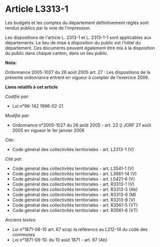 # Article L3313-1

Les budgets et les comptes du département définitivement réglés sont rendus publics par la voie de l'impression. 

Les dispositions de l'article L. 2313-1 et L. 2313-1-1 sont applicables aux départements. Le lieu de mise à disposition du
public est l'hôtel du département. Ces documents peuvent également être mis à la disposition du public dans chaque canton,
dans un lieu public.

**Nota:**

Ordonnance 2005-1027 du 26 août 2005 art. 27 : Les dispositions de la présente ordonnance entrent en vigueur à compter de
l'exercice 2006.

**Liens relatifs à cet article**

_Codifié par_:

  - Loi n°96-142 1996-02-21

_Modifié par_:

  - Ordonnance n°2005-1027 du 26 août 2005 - art. 23 () JORF 27 août 2005 en vigueur le 1er janvier 2006

_Cite_:

  - Code général des collectivités territoriales - art. L2313-1 (V)

_Cité par_:

  - Code général des collectivités territoriales - art. L3541-1 (V)
  - Code général des collectivités territoriales - art. L3661-14 (V)
  - Code général des collectivités territoriales - art. L5421-6 (V)
  - Code général des collectivités territoriales - art. R3313-1 (V)
  - Code général des collectivités territoriales - art. R3313-5 (Ab)
  - Code général des collectivités territoriales - art. R3313-6 (M)
  - Code général des collectivités territoriales - art. R3313-8 (V)
  - Code général des collectivités territoriales - art. R3561-5 (VT)
  - Code général des collectivités territoriales - art. R3561-6 (VT)

_Anciens textes_:

  - Loi n°1871-08-10 art. 67 ecqc la référence au L212-14 du code des communes
  - Loi n°1871-08-10. du 10 août 1871 - art. 67 (Ab)
